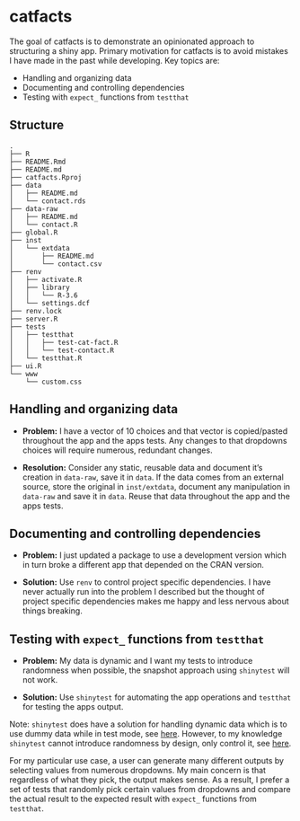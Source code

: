 
<!-- README.md is generated from README.Rmd. Please edit that file -->

# catfacts

<!-- badges: start -->

<!-- badges: end -->

The goal of catfacts is to demonstrate an opinionated approach to
structuring a shiny app. Primary motivation for catfacts is to avoid
mistakes I have made in the past while developing. Key topics are:

  - Handling and organizing data
  - Documenting and controlling dependencies
  - Testing with `expect_` functions from `testthat`

## Structure

    .
    ├── R
    ├── README.Rmd
    ├── README.md
    ├── catfacts.Rproj
    ├── data
    │   ├── README.md
    │   └── contact.rds
    ├── data-raw
    │   ├── README.md
    │   └── contact.R
    ├── global.R
    ├── inst
    │   └── extdata
    │       ├── README.md
    │       └── contact.csv
    ├── renv
    │   ├── activate.R
    │   ├── library
    │   │   └── R-3.6
    │   └── settings.dcf
    ├── renv.lock
    ├── server.R
    ├── tests
    │   ├── testthat
    │   │   ├── test-cat-fact.R
    │   │   └── test-contact.R
    │   └── testthat.R
    ├── ui.R
    └── www
        └── custom.css

## Handling and organizing data

  - **Problem:** I have a vector of 10 choices and that vector is
    copied/pasted throughout the app and the apps tests. Any changes to
    that dropdowns choices will require numerous, redundant changes.

  - **Resolution:** Consider any static, reusable data and document it’s
    creation in `data-raw`, save it in `data`. If the data comes from an
    external source, store the original in `inst/extdata`, document any
    manipulation in `data-raw` and save it in `data`. Reuse that data
    throughout the app and the apps tests.

## Documenting and controlling dependencies

  - **Problem:** I just updated a package to use a development version
    which in turn broke a different app that depended on the CRAN
    version.

  - **Solution:** Use `renv` to control project specific dependencies. I
    have never actually run into the problem I described but the thought
    of project specific dependencies makes me happy and less nervous
    about things breaking.

## Testing with `expect_` functions from `testthat`

  - **Problem:** My data is dynamic and I want my tests to introduce
    randomness when possible, the snapshot approach using `shinytest`
    will not work.

  - **Solution:** Use `shinytest` for automating the app operations and
    `testthat` for testing the apps output.

Note: `shinytest` does have a solution for handling dynamic data which
is to use dummy data while in test mode, see
[here](https://rstudio.github.io/shinytest/articles/in-depth.html#dealing-with-dynamic-data).
However, to my knowledge `shinytest` cannot introduce randomness by
design, only control it, see
[here](https://rstudio.github.io/shinytest/articles/in-depth.html#controlling-randomness).

For my particular use case, a user can generate many different outputs
by selecting values from numerous dropdowns. My main concern is that
regardless of what they pick, the output makes sense. As a result, I
prefer a set of tests that randomly pick certain values from dropdowns
and compare the actual result to the expected result with `expect_`
functions from `testthat`.
